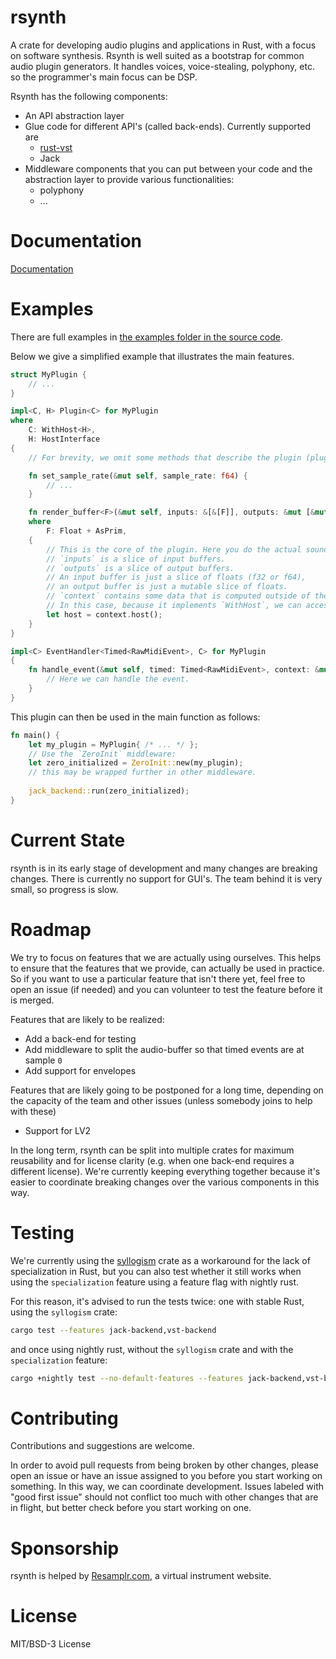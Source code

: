 # rsynth

A crate for developing audio plugins and applications in Rust, with a focus on software synthesis.
Rsynth is well suited as a bootstrap for common audio plugin generators. 
It handles voices, voice-stealing, polyphony, etc. so the programmer's main focus can be DSP. 

Rsynth has the following components:

* An API abstraction layer
* Glue code for different API's (called back-ends). Currently supported are
  * [rust-vst](https://github.com/RustAudio/vst-rs)
  * Jack
* Middleware components that you can put between your code and the abstraction layer to provide 
  various functionalities:
  * polyphony
  * ...

# Documentation
[Documentation](https://resamplr.github.io/rsynth)

# Examples
There are full examples in 
[the examples folder in the source code](https://github.com/resamplr/rsynth/tree/master/examples).

Below we give a simplified example that illustrates the main features.
```rust
struct MyPlugin {
    // ...
}

impl<C, H> Plugin<C> for MyPlugin
where
    C: WithHost<H>,
    H: HostInterface
{
    // For brevity, we omit some methods that describe the plugin (plugin name etc.)

    fn set_sample_rate(&mut self, sample_rate: f64) {
        // ...
    }

    fn render_buffer<F>(&mut self, inputs: &[&[F]], outputs: &mut [&mut [F]], context: &mut C)
    where
        F: Float + AsPrim,
    {
        // This is the core of the plugin. Here you do the actual sound rendering.
        // `inputs` is a slice of input buffers. 
        // `outputs` is a slice of output buffers.
        // An input buffer is just a slice of floats (f32 or f64),
        // an output buffer is just a mutable slice of floats.
        // `context` contains some data that is computed outside of the `MyPlugin` struct.
        // In this case, because it implements `WithHost`, we can access the host as follows:
        let host = context.host();
    }
}

impl<C> EventHandler<Timed<RawMidiEvent>, C> for MyPlugin
{
    fn handle_event(&mut self, timed: Timed<RawMidiEvent>, context: &mut C) {
        // Here we can handle the event.
    }
}
```

This plugin can then be used in the main function as follows:
```rust
fn main() {
    let my_plugin = MyPlugin{ /* ... */ };
    // Use the `ZeroInit` middleware:
    let zero_initialized = ZeroInit::new(my_plugin);
    // this may be wrapped further in other middleware.
    
    jack_backend::run(zero_initialized);
}
```

# Current State

rsynth is in its early stage of development and many changes are breaking changes.
There is currently no support for GUI's.
The team behind it is very small, so progress is slow.

# Roadmap

We try to focus on features that we are actually using ourselves.
This helps to ensure that the features that we provide, can actually be used in practice.
So if you want to use a particular feature that isn't there yet, feel free to open an issue (if
needed) and you can volunteer to test the feature before it is merged. 

Features that are likely to be realized:

- Add a back-end for testing
- Add middleware to split the audio-buffer so that timed events are at sample `0`
- Add support for envelopes

Features that are likely going to be postponed for a long time, depending on the capacity of the
team and other issues (unless somebody joins to help with these)

- Support for LV2

In the long term, rsynth can be split into multiple crates for maximum reusability
and for license clarity (e.g. when one back-end requires a different license).
We're currently keeping everything together because it's easier to coordinate breaking changes
over the various components in this way.

# Testing

We're currently using the [syllogism](https://crates.io/crates/syllogism) crate as a workaround
for the lack of specialization in Rust, but you can also test whether it still works when using the
`specialization` feature using a feature flag with nightly rust.

For this reason, it's advised to run the tests twice: one with stable Rust, using the 
`syllogism` crate:

```bash
cargo test --features jack-backend,vst-backend
```

and once using nightly rust, without the `syllogism` crate and with the `specialization` feature:

```bash
cargo +nightly test --no-default-features --features jack-backend,vst-backend
```

# Contributing

Contributions and suggestions are welcome.

In order to avoid pull requests from being broken by other changes, please open an issue or
have an issue assigned to you before you start working on something. 
In this way, we can coordinate development.
Issues labeled with "good first issue" should not conflict too much with other changes
that are in flight, but better check before you start working on one.

# Sponsorship

rsynth is helped by [Resamplr.com](https://resamplr.com/), a virtual instrument website.

# License 

MIT/BSD-3 License
